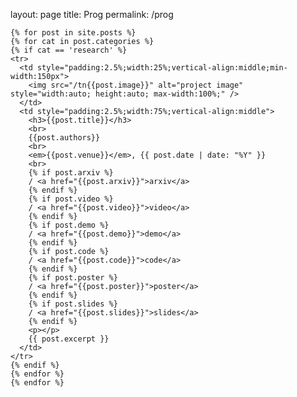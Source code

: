 layout: page
title: Prog
permalink: /prog



  <table style="width:100%;border:0px;border-spacing:0px;border-collapse:separate;margin-right:auto;margin-left:auto;">

    {% for post in site.posts %}
    {% for cat in post.categories %}
    {% if cat == 'research' %}
    <tr>
      <td style="padding:2.5%;width:25%;vertical-align:middle;min-width:150px">
        <img src="/tn{{post.image}}" alt="project image" style="width:auto; height:auto; max-width:100%;" />
      </td>
      <td style="padding:2.5%;width:75%;vertical-align:middle">
        <h3>{{post.title}}</h3>
        <br>
        {{post.authors}}
        <br>
        <em>{{post.venue}}</em>, {{ post.date | date: "%Y" }}
        <br>
        {% if post.arxiv %}
        / <a href="{{post.arxiv}}">arxiv</a> 
        {% endif %}
        {% if post.video %}
        / <a href="{{post.video}}">video</a>
        {% endif %}
        {% if post.demo %}
        / <a href="{{post.demo}}">demo</a>
        {% endif %}
        {% if post.code %}
        / <a href="{{post.code}}">code</a> 
        {% endif %}
        {% if post.poster %}
        / <a href="{{post.poster}}">poster</a> 
        {% endif %}
        {% if post.slides %}
        / <a href="{{post.slides}}">slides</a> 
        {% endif %}
        <p></p>
        {{ post.excerpt }}
      </td>
    </tr>
    {% endif %}
    {% endfor %}
    {% endfor %}
  </table>


